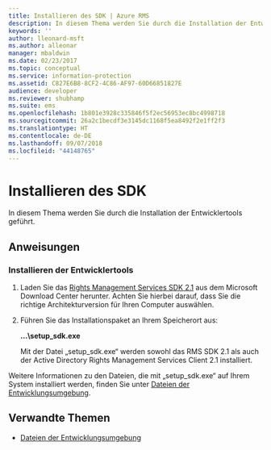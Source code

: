 ```yaml
---
title: Installieren des SDK | Azure RMS
description: In diesem Thema werden Sie durch die Installation der Entwicklertools geführt.
keywords: ''
author: lleonard-msft
ms.author: alleonar
manager: mbaldwin
ms.date: 02/23/2017
ms.topic: conceptual
ms.service: information-protection
ms.assetid: C827E6B8-8CF2-4C86-AF97-60D66851827E
audience: developer
ms.reviewer: shubhamp
ms.suite: ems
ms.openlocfilehash: 1b801e3928c335846f5f2ec56953ec8bc4998718
ms.sourcegitcommit: 26a2c1becdf3e3145dc1168f5ea8492f2e1ff2f3
ms.translationtype: HT
ms.contentlocale: de-DE
ms.lasthandoff: 09/07/2018
ms.locfileid: "44148765"
---
```

# <a name="install-the-sdk"></a>Installieren des SDK

In diesem Thema werden Sie durch die Installation der Entwicklertools geführt.

## <a name="instructions"></a>Anweisungen

### <a name="install-the-developer-tools"></a>Installieren der Entwicklertools

1.  Laden Sie das [Rights Management Services SDK 2.1](http://www.microsoft.com/en-us/download/details.aspx?id=38397) aus dem Microsoft Download Center herunter. Achten Sie hierbei darauf, dass Sie die richtige Architekturversion für Ihren Computer auswählen.
2.  Führen Sie das Installationspaket an Ihrem Speicherort aus:

    **...\\setup\_sdk.exe**

    Mit der Datei „setup\_sdk.exe“ werden sowohl das RMS SDK 2.1 als auch der Active Directory Rights Management Services Client 2.1 installiert.

Weitere Informationen zu den Dateien, die mit „setup\_sdk.exe“ auf Ihrem System installiert werden, finden Sie unter [Dateien der Entwicklungsumgebung](sdk-elements.md).

## <a name="related-topics"></a>Verwandte Themen

* [Dateien der Entwicklungsumgebung](sdk-elements.md)
